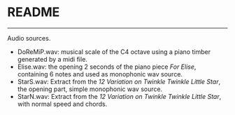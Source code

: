 # README  
---  
Audio sources.  
  
- DoReMiP.wav: musical scale of the C4 octave using a piano timber generated by a midi file.  
- Elise.wav: the opening 2 seconds of the piano piece *For Elise*, containing 6 notes and used as monophonic wav source.  
- StarS.wav: Extract from the *12 Variation on Twinkle Twinkle Little Star*, the opening part, simple monophonic wav source.  
- StarN.wav: Extract from the *12 Variation on Twinkle Twinkle Little Star*, with normal speed and chords.  